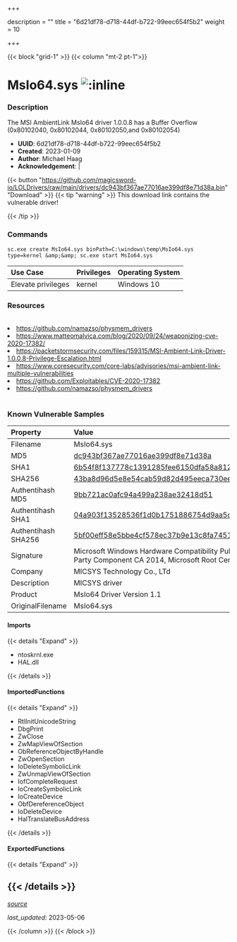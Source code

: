 +++

description = ""
title = "6d21df78-d718-44df-b722-99eec654f5b2"
weight = 10

+++


{{< block "grid-1" >}}
{{< column "mt-2 pt-1">}}


# MsIo64.sys ![:inline](/images/twitter_verified.png) 


### Description

The MSI AmbientLink MsIo64 driver 1.0.0.8 has a Buffer Overflow (0x80102040, 0x80102044, 0x80102050,and 0x80102054)
- **UUID**: 6d21df78-d718-44df-b722-99eec654f5b2
- **Created**: 2023-01-09
- **Author**: Michael Haag
- **Acknowledgement**:  | [](https://twitter.com/)

{{< button "https://github.com/magicsword-io/LOLDrivers/raw/main/drivers/dc943bf367ae77016ae399df8e71d38a.bin" "Download" >}}
{{< tip "warning" >}}
This download link contains the vulnerable driver!

{{< /tip >}}

### Commands

```
sc.exe create MsIo64.sys binPath=C:\windows\temp\MsIo64.sys type=kernel &amp;&amp; sc.exe start MsIo64.sys
```

| Use Case | Privileges | Operating System | 
|:---- | ---- | ---- |
| Elevate privileges | kernel | Windows 10 |

### Resources
<br>
<li><a href=" https://github.com/namazso/physmem_drivers"> https://github.com/namazso/physmem_drivers</a></li>
<li><a href=" https://www.matteomalvica.com/blog/2020/09/24/weaponizing-cve-2020-17382/"> https://www.matteomalvica.com/blog/2020/09/24/weaponizing-cve-2020-17382/</a></li>
<li><a href="https://packetstormsecurity.com/files/159315/MSI-Ambient-Link-Driver-1.0.0.8-Privilege-Escalation.html">https://packetstormsecurity.com/files/159315/MSI-Ambient-Link-Driver-1.0.0.8-Privilege-Escalation.html</a></li>
<li><a href="https://www.coresecurity.com/core-labs/advisories/msi-ambient-link-multiple-vulnerabilities">https://www.coresecurity.com/core-labs/advisories/msi-ambient-link-multiple-vulnerabilities</a></li>
<li><a href="https://github.com/Exploitables/CVE-2020-17382">https://github.com/Exploitables/CVE-2020-17382</a></li>
<li><a href="https://github.com/namazso/physmem_drivers">https://github.com/namazso/physmem_drivers</a></li>
<br>

### Known Vulnerable Samples

| Property           | Value |
|:-------------------|:------|
| Filename           | MsIo64.sys |
| MD5                | [dc943bf367ae77016ae399df8e71d38a](https://www.virustotal.com/gui/file/dc943bf367ae77016ae399df8e71d38a) |
| SHA1               | [6b54f8f137778c1391285fee6150dfa58a8120b1](https://www.virustotal.com/gui/file/6b54f8f137778c1391285fee6150dfa58a8120b1) |
| SHA256             | [43ba8d96d5e8e54cab59d82d495eeca730eeb16e4743ed134cdd495c51a4fc89](https://www.virustotal.com/gui/file/43ba8d96d5e8e54cab59d82d495eeca730eeb16e4743ed134cdd495c51a4fc89) |
| Authentihash MD5   | [9bb721ac0afc94a499a238ae32418d51](https://www.virustotal.com/gui/search/authentihash%253A9bb721ac0afc94a499a238ae32418d51) |
| Authentihash SHA1  | [04a903f13528536f1d0b1751886754d9aa5cdafa](https://www.virustotal.com/gui/search/authentihash%253A04a903f13528536f1d0b1751886754d9aa5cdafa) |
| Authentihash SHA256| [5bf00eff58e5bbe4cf578ec37b9e13c8fa74511fb2644352fcc091347153a709](https://www.virustotal.com/gui/search/authentihash%253A5bf00eff58e5bbe4cf578ec37b9e13c8fa74511fb2644352fcc091347153a709) |
| Signature         | Microsoft Windows Hardware Compatibility Publisher, Microsoft Windows Third Party Component CA 2014, Microsoft Root Certificate Authority 2010   |
| Company           | MICSYS Technology Co., LTd |
| Description       | MICSYS driver |
| Product           | MsIo64 Driver Version 1.1 |
| OriginalFilename  | MsIo64.sys |


#### Imports
{{< details "Expand" >}}
* ntoskrnl.exe
* HAL.dll

{{< /details >}}
#### ImportedFunctions
{{< details "Expand" >}}
* RtlInitUnicodeString
* DbgPrint
* ZwClose
* ZwMapViewOfSection
* ObReferenceObjectByHandle
* ZwOpenSection
* IoDeleteSymbolicLink
* ZwUnmapViewOfSection
* IofCompleteRequest
* IoCreateSymbolicLink
* IoCreateDevice
* ObfDereferenceObject
* IoDeleteDevice
* HalTranslateBusAddress

{{< /details >}}
#### ExportedFunctions
{{< details "Expand" >}}

{{< /details >}}
-----



[*source*](https://github.com/magicsword-io/LOLDrivers/tree/main/yaml/6d21df78-d718-44df-b722-99eec654f5b2.yaml)

*last_updated:* 2023-05-06








{{< /column >}}
{{< /block >}}
